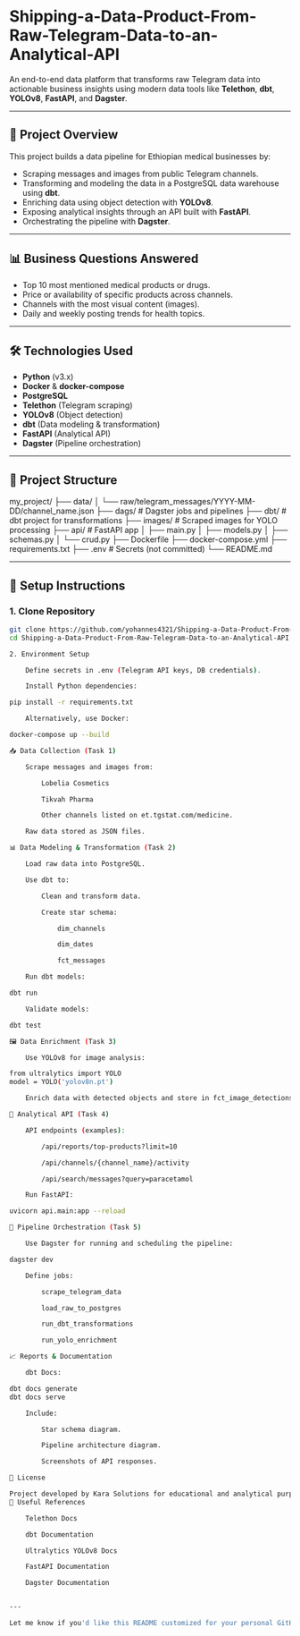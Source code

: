 # Shipping-a-Data-Product-From-Raw-Telegram-Data-to-an-Analytical-API


An end-to-end data platform that transforms raw Telegram data into actionable business insights using modern data tools like **Telethon**, **dbt**, **YOLOv8**, **FastAPI**, and **Dagster**.

---

## 🚀 Project Overview

This project builds a data pipeline for Ethiopian medical businesses by:

- Scraping messages and images from public Telegram channels.
- Transforming and modeling the data in a PostgreSQL data warehouse using **dbt**.
- Enriching data using object detection with **YOLOv8**.
- Exposing analytical insights through an API built with **FastAPI**.
- Orchestrating the pipeline with **Dagster**.

---

## 📊 Business Questions Answered

- Top 10 most mentioned medical products or drugs.
- Price or availability of specific products across channels.
- Channels with the most visual content (images).
- Daily and weekly posting trends for health topics.

---

## 🛠️ Technologies Used

- **Python** (v3.x)
- **Docker** & **docker-compose**
- **PostgreSQL**
- **Telethon** (Telegram scraping)
- **YOLOv8** (Object detection)
- **dbt** (Data modeling & transformation)
- **FastAPI** (Analytical API)
- **Dagster** (Pipeline orchestration)

---

## 📂 Project Structure

my_project/
├── data/
│ └── raw/telegram_messages/YYYY-MM-DD/channel_name.json
├── dags/ # Dagster jobs and pipelines
├── dbt/ # dbt project for transformations
├── images/ # Scraped images for YOLO processing
├── api/ # FastAPI app
│ ├── main.py
│ ├── models.py
│ ├── schemas.py
│ └── crud.py
├── Dockerfile
├── docker-compose.yml
├── requirements.txt
├── .env # Secrets (not committed)
└── README.md


---

## 🔑 Setup Instructions

### 1. Clone Repository
```bash
git clone https://github.com/yohannes4321/Shipping-a-Data-Product-From-Raw-Telegram-Data-to-an-Analytical-API.git
cd Shipping-a-Data-Product-From-Raw-Telegram-Data-to-an-Analytical-API

2. Environment Setup

    Define secrets in .env (Telegram API keys, DB credentials).

    Install Python dependencies:

pip install -r requirements.txt

    Alternatively, use Docker:

docker-compose up --build

📥 Data Collection (Task 1)

    Scrape messages and images from:

        Lobelia Cosmetics

        Tikvah Pharma

        Other channels listed on et.tgstat.com/medicine.

    Raw data stored as JSON files.

📊 Data Modeling & Transformation (Task 2)

    Load raw data into PostgreSQL.

    Use dbt to:

        Clean and transform data.

        Create star schema:

            dim_channels

            dim_dates

            fct_messages

    Run dbt models:

dbt run

    Validate models:

dbt test

🖼️ Data Enrichment (Task 3)

    Use YOLOv8 for image analysis:

from ultralytics import YOLO
model = YOLO('yolov8n.pt')

    Enrich data with detected objects and store in fct_image_detections.

📡 Analytical API (Task 4)

    API endpoints (examples):

        /api/reports/top-products?limit=10

        /api/channels/{channel_name}/activity

        /api/search/messages?query=paracetamol

    Run FastAPI:

uvicorn api.main:app --reload

📅 Pipeline Orchestration (Task 5)

    Use Dagster for running and scheduling the pipeline:

dagster dev

    Define jobs:

        scrape_telegram_data

        load_raw_to_postgres

        run_dbt_transformations

        run_yolo_enrichment

📈 Reports & Documentation

    dbt Docs:

dbt docs generate
dbt docs serve

    Include:

        Star schema diagram.

        Pipeline architecture diagram.

        Screenshots of API responses.

📃 License

Project developed by Kara Solutions for educational and analytical purposes.
🔗 Useful References

    Telethon Docs

    dbt Documentation

    Ultralytics YOLOv8 Docs

    FastAPI Documentation

    Dagster Documentation


---

Let me know if you'd like this README customized for your personal GitHub profile 
